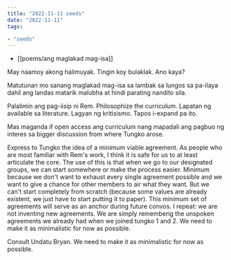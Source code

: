 ```yaml
---
title: "2022-11-11 seeds"
date: "2022-11-11"
tags:

- "seeds"
---
```


- [[poems/ang maglakad mag-isa]]

May naamoy akong halimuyak. Tingin koy bulaklak. Ano kaya?

Matutunan mo sanang
maglakad mag-isa
sa lambak
sa lungos
sa pa-ilaya
dahil ang landas
matarik
malubha
at hindi parating
nandito sila.

Palalimin ang pag-iisip ni Rem. Philosophize the curriculum. Lapatan ng available sa literature. Lagyan ng kritisismo. Tapos i-expand pa ito.

Mas maganda if open access ang curriculum nang mapadali ang pagbuo ng interes sa bigger discussion from where Tungko arose.

Express to Tungko the idea of a minimum viable agreement. As people who are most familiar with Rem's work, I think it is safe for us to at least articulate the core. The use of this is that when we go to our designated groups, we can start somewhere or make the process easier. Minimum because we don't want to exhaust every single agreement possible and we want to give a chance for other members to air what they want. But we can't start completely from scratch (because some values are already existent, we just have to start putting it to paper). This minimum set of agreements will serve as an anchor during future convos. I repeat: we are not inventing new agreements. We are simply rememberig the unspoken agreements we already had when we joined tungko 1 and 2. We need to make it as minimalistic for now as possible.

Consult Undatu Bryan. We need to make it as minimalistic for now as possible.
